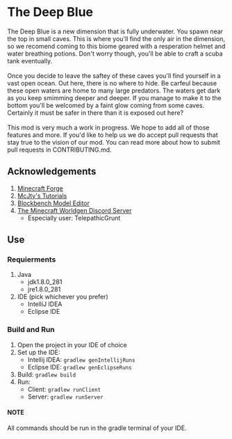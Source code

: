 # The Deep Blue

The Deep Blue is a new dimension that is fully underwater. You spawn near the top in small caves. This is where you'll find the only air in the dimension, so we recomend coming to this biome geared with a resperation helmet and water breathing potions. Don't worry though, you'll be able to craft a scuba tank eventually.<br /><br />
Once you decide to leave the saftey of these caves you'll find yourself in a vast open ocean. Out here, there is no where to hide. Be carfeul because these open waters are home to many large predators. The waters get dark as you keep smimming deeper and deeper. If you manage to make it to the bottom you'll be welcomed by a faint glow coming from some caves. Certainly it must be safer in there than it is exposed out here?<br /><br />
This mod is very much a work in progress. We hope to add all of those features and more. If you'd like to help us we do accept pull requests that stay true to the vision of our mod. You can read more about how to submit pull requests in CONTRIBUTING.md.

## Acknowledgements

1. [Minecraft Forge](http://files.minecraftforge.net/)
2. [McJty's Tutorials](https://wiki.mcjty.eu/modding/index.php?title=Main_Page)
3. [Blockbench Model Editor](https://blockbench.net/)
4. [The Minecraft Worldgen Discord Server](https://discord.gg/BuBGds9)
	* Especially user: TelepathicGrunt


## Use

### Requierments
1. Java
	* jdk1.8.0_281
	* jre1.8.0_281
2. IDE (pick whichever you prefer)
	* IntelliJ IDEA
	* Eclipse IDE

### Build and Run

1. Open the project in your IDE of choice
2. Set up the IDE:
	* Intellij IDEA: ```gradlew genIntellijRuns```
	* Eclipse IDE: ```gradlew genEclipseRuns```
3. Build: ```gradlew build```
4. Run:
	* Client: ```gradlew runClient```
	* Server: ```gradlew runServer```

#### NOTE
All commands should be run in the gradle terminal of your IDE.